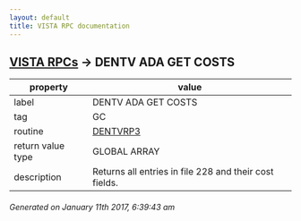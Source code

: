 ```yaml
---
layout: default
title: VISTA RPC documentation
---
```




## [VISTA RPCs](TableOfContent.md) &#8594; DENTV ADA GET COSTS 

 property | value 
--- | --- 
 label | DENTV ADA GET COSTS
 tag | GC
 routine | [DENTVRP3](http://code.osehra.org/dox/Routine_DENTVRP3_source.html)
 return value type | GLOBAL ARRAY
 description | Returns all entries in file 228 and their cost fields.




 ###### Generated on January 11th 2017, 6:39:43 am